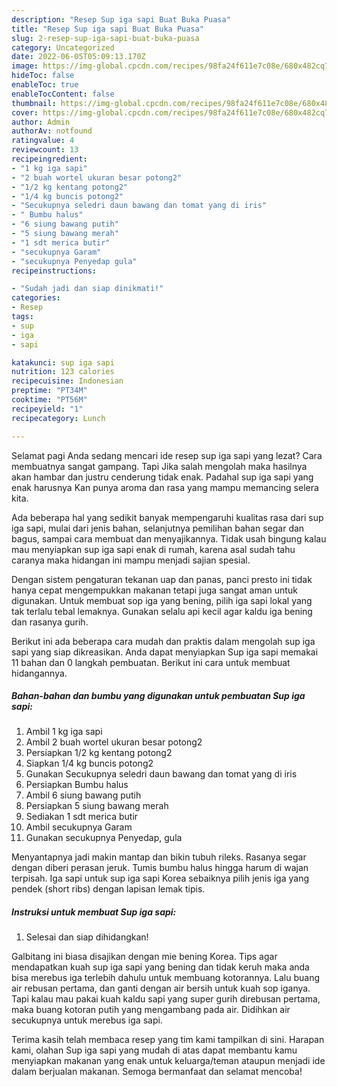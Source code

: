 ```yaml
---
description: "Resep Sup iga sapi Buat Buka Puasa"
title: "Resep Sup iga sapi Buat Buka Puasa"
slug: 2-resep-sup-iga-sapi-buat-buka-puasa
category: Uncategorized
date: 2022-06-05T05:09:13.170Z
image: https://img-global.cpcdn.com/recipes/98fa24f611e7c08e/680x482cq70/sup-iga-sapi-foto-resep-utama.jpg
hideToc: false
enableToc: true
enableTocContent: false
thumbnail: https://img-global.cpcdn.com/recipes/98fa24f611e7c08e/680x482cq70/sup-iga-sapi-foto-resep-utama.jpg
cover: https://img-global.cpcdn.com/recipes/98fa24f611e7c08e/680x482cq70/sup-iga-sapi-foto-resep-utama.jpg
author: Admin
authorAv: notfound
ratingvalue: 4
reviewcount: 13
recipeingredient:
- "1 kg iga sapi"
- "2 buah wortel ukuran besar potong2"
- "1/2 kg kentang potong2"
- "1/4 kg buncis potong2"
- "Secukupnya seledri daun bawang dan tomat yang di iris"
- " Bumbu halus"
- "6 siung bawang putih"
- "5 siung bawang merah"
- "1 sdt merica butir"
- "secukupnya Garam"
- "secukupnya Penyedap gula"
recipeinstructions:

- "Sudah jadi dan siap dinikmati!"
categories:
- Resep
tags:
- sup
- iga
- sapi

katakunci: sup iga sapi 
nutrition: 123 calories
recipecuisine: Indonesian
preptime: "PT34M"
cooktime: "PT56M"
recipeyield: "1"
recipecategory: Lunch

---
```



Selamat pagi Anda sedang mencari ide resep sup iga sapi yang lezat? Cara membuatnya sangat gampang. Tapi Jika salah mengolah maka hasilnya akan hambar dan justru cenderung tidak enak. Padahal sup iga sapi yang enak harusnya Kan punya aroma dan rasa yang mampu memancing selera kita.


Ada beberapa hal yang sedikit banyak mempengaruhi kualitas rasa dari sup iga sapi, mulai dari jenis bahan, selanjutnya pemilihan bahan segar dan bagus, sampai cara membuat dan menyajikannya. Tidak usah bingung kalau mau menyiapkan sup iga sapi enak di rumah, karena asal sudah tahu caranya maka hidangan ini mampu menjadi sajian spesial.

Dengan sistem pengaturan tekanan uap dan panas, panci presto ini tidak hanya cepat mengempukkan makanan tetapi juga sangat aman untuk digunakan. Untuk membuat sop iga yang bening, pilih iga sapi lokal yang tak terlalu tebal lemaknya. Gunakan selalu api kecil agar kaldu iga bening dan rasanya gurih.


Berikut ini ada beberapa cara mudah dan praktis dalam mengolah sup iga sapi yang siap dikreasikan. Anda dapat menyiapkan Sup iga sapi memakai 11 bahan dan 0 langkah pembuatan. Berikut ini cara untuk membuat hidangannya.

<!--inarticleads1-->

##### Bahan-bahan dan bumbu yang digunakan untuk pembuatan Sup iga sapi:

1. Ambil 1 kg iga sapi
1. Ambil 2 buah wortel ukuran besar potong2
1. Persiapkan 1/2 kg kentang potong2
1. Siapkan 1/4 kg buncis potong2
1. Gunakan Secukupnya seledri daun bawang dan tomat yang di iris
1. Persiapkan  Bumbu halus
1. Ambil 6 siung bawang putih
1. Persiapkan 5 siung bawang merah
1. Sediakan 1 sdt merica butir
1. Ambil secukupnya Garam
1. Gunakan secukupnya Penyedap, gula


Menyantapnya jadi makin mantap dan bikin tubuh rileks. Rasanya segar dengan diberi perasan jeruk. Tumis bumbu halus hingga harum di wajan terpisah. Iga sapi untuk sup iga sapi Korea sebaiknya pilih jenis iga yang pendek (short ribs) dengan lapisan lemak tipis. 

<!--inarticleads2-->

##### Instruksi untuk membuat Sup iga sapi:


1. Selesai dan siap dihidangkan!

Galbitang ini biasa disajikan dengan mie bening Korea. Tips agar mendapatkan kuah sup iga sapi yang bening dan tidak keruh maka anda bisa merebus iga terlebih dahulu untuk membuang kotorannya. Lalu buang air rebusan pertama, dan ganti dengan air bersih untuk kuah sop iganya. Tapi kalau mau pakai kuah kaldu sapi yang super gurih direbusan pertama, maka buang kotoran putih yang mengambang pada air. Didihkan air secukupnya untuk merebus iga sapi. 

Terima kasih telah membaca resep yang tim kami tampilkan di sini. Harapan kami, olahan Sup iga sapi yang mudah di atas dapat membantu kamu menyiapkan makanan yang enak untuk keluarga/teman ataupun menjadi ide dalam berjualan makanan. Semoga bermanfaat dan selamat mencoba!
